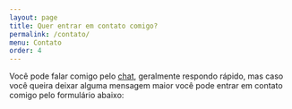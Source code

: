 ```yaml
---
layout: page
title: Quer entrar em contato comigo?
permalink: /contato/
menu: Contato
order: 4
---
```


Você pode falar comigo pelo [chat](#hs-chat-open), geralmente respondo rápido, mas caso você queira deixar alguma mensagem maior você pode entrar em contato comigo pelo formulário abaixo:

<script type="text/javascript" src="https://clearbitjs.com/v1/x/forms.js"></script>
<div class="clearbit-form" data-form-id="de36efa3-f183-490f-b3de-bec738099c4f" data-theme="default" ></div>